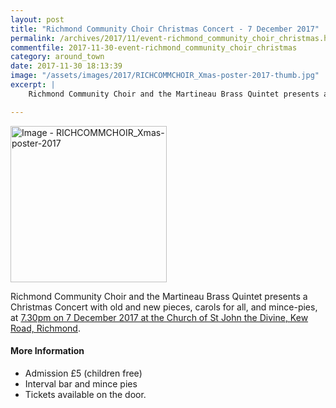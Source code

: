 ```yaml
---
layout: post
title: "Richmond Community Choir Christmas Concert - 7 December 2017"
permalink: /archives/2017/11/event-richmond_community_choir_christmas.html
commentfile: 2017-11-30-event-richmond_community_choir_christmas
category: around_town
date: 2017-11-30 18:13:39
image: "/assets/images/2017/RICHCOMMCHOIR_Xmas-poster-2017-thumb.jpg"
excerpt: |
    Richmond Community Choir and the Martineau Brass Quintet presents a Christmas Concert with old and new pieces, carols for all, and mince-pies, at 7.30pm on 7 December 2017 at the Church of St John the Divine, Kew Road, Richmond.

---
```


<a href="/assets/images/2017/RICHCOMMCHOIR_Xmas-poster-2017.jpg" title="Click for a larger image"><img src="/assets/images/2017/RICHCOMMCHOIR_Xmas-poster-2017-thumb.jpg" width="250" alt="Image - RICHCOMMCHOIR_Xmas-poster-2017"  class="photo right"/></a>

Richmond Community Choir and the Martineau Brass Quintet presents a Christmas Concert with old and new pieces, carols for all, and mince-pies, at [7.30pm on 7 December 2017 at the Church of St John the Divine, Kew Road, Richmond](/event/concert/200705146377).

#### More Information

-   Admission £5 (children free)
-   Interval bar and mince pies
-   Tickets available on the door.
